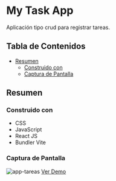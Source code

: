 # My Task  App
Aplicación tipo crud para registrar tareas.
## Tabla de Contenidos
- [Resumen](#resumen)
  - [Construido con](#construido-con)
  - [Captura de Pantalla](#captura-de-pantalla)
## Resumen
### Construido con
- CSS
- JavaScript
- React JS
- Bundler Vite
### Captura de Pantalla
![app-tareas](https://user-images.githubusercontent.com/26915529/211820550-15ad5898-86db-4ec2-ab1a-8d24669012de.JPG)
[Ver Demo](https://hernan11.github.io/my-task-app/)
